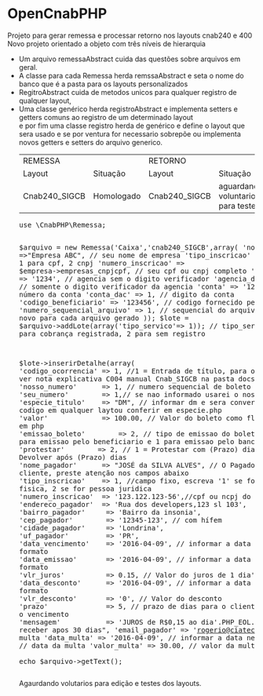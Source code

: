 # OpenCnabPHP
Projeto para gerar remessa e processar retorno nos layouts cnab240 e 400<br>
Novo projeto orientado a objeto com três níveis de hierarquia
<ul>
<li>
Um arquivo remessaAbstract cuida das questões sobre arquivos em geral.
</li>
<li>
A classe para cada Remessa herda remssaAbstract e seta o nome do banco que é a pasta para os layouts personalizados
</li>
<li>
RegitroAbstract cuida de metodos unicos para qualquer registro de qualquer layout,
</li>
<li>
Uma classe genérico herda registroAbstract e implementa setters e getters comuns ao registro de um determinado layout
</li>
e por fim uma classe registro herda de genérico e define o layout que sera usado e se por ventura for necessario sobrepõe ou implementa novos getters e setters do arquivo generico.
</li><br>
<table>
	<tr>
		<td colspan="2">
			REMESSA
		</td>
		<td colspan="2">
			RETORNO
		</td>
	</tr>
	<tr>
		<td>
			Layout
		</td>
		<td>
		   Situação 
		</td>
		<td>
			Layout
		</td>
		<td>
		   Situação 
		</td>
	</tr>
	<tr>
		<td>
			Cnab240_SIGCB
		</td>
		<td>
			Homologado
		</td>
		<td>
			Cnab240_SIGCB
		</td>
		<td>
			aguardando voluntario para teste
		</td>
	</tr>
</table>
<pre>
use \CnabPHP\Remessa;

$arquivo = new Remessa('Caixa','cnab240_SIGCB',array(
	'nome_empresa' =>"Empresa ABC", // seu nome de empresa
	'tipo_inscricao'  => 2, // 1 para cpf, 2 cnpj 
	'numero_inscricao' => $empresa->empresas_cnpjcpf, // seu cpf ou cnpj completo
	'agencia'       => '1234', // agencia sem o digito verificador 
	'agencia_dv'    => 1, // somente o digito verificador da agencia 
	'conta'         => '12345', // número da conta
	'conta_dac'     => 1, // digito da conta
	'codigo_beneficiario'     => '123456', // codigo fornecido pelo banco
	'numero_sequencial_arquivo'     => 1, // sequencial do arquivo um numero novo para cada arquivo gerado
));
$lote  = $arquivo->addLote(array('tipo_servico'=> 1)); // tipo_servico  = 1 para cobrança registrada, 2 para sem registro

$lote->inserirDetalhe(array(
	'codigo_ocorrencia' => 1, //1 = Entrada de título, para outras opçoes ver nota explicativa C004 manual Cnab_SIGCB na pasta docs
	'nosso_numero'      => 1, // numero sequencial de boleto
	'seu_numero'        => 1,// se nao informado usarei o nosso numero 
	'especie_titulo'    => "DM", // informar dm e sera convertido para codigo em qualquer laytou conferir em especie.php
	'valor'             => 100.00, // Valor do boleto como float valido em php
	'emissao_boleto'        => 2, // tipo de emissao do boleto informar 2 para emissao pelo beneficiario e 1 para emissao pelo banco
	'protestar'        => 2, // 1 = Protestar com (Prazo) dias, 2 = Devolver após (Prazo) dias
	'nome_pagador'      => "JOSÉ da SILVA ALVES", // O Pagador é o cliente, preste atenção nos campos abaixo
	'tipo_inscricao'    => 1, //campo fixo, escreva '1' se for pessoa fisica, 2 se for pessoa juridica
	'numero_inscricao'  => '123.122.123-56',//cpf ou ncpj do pagador
	'endereco_pagador'  => 'Rua dos developers,123 sl 103',
	'bairro_pagador'     => 'Bairro da insonia',
	'cep_pagador'        => '12345-123', // com hífem
	'cidade_pagador'     => 'Londrina',
	'uf_pagador'         => 'PR',
	'data_vencimento'    => '2016-04-09', // informar a data neste formato
	'data_emissao'       => '2016-04-09', // informar a data neste formato
	'vlr_juros'          => 0.15, // Valor do juros de 1 dia'
	'data_desconto'      => '2016-04-09', // informar a data neste formato
	'vlr_desconto'       => '0', // Valor do desconto
	'prazo'              => 5, // prazo de dias para o cliente pagar após o vencimento
	'mensagem'           => 'JUROS de R$0,15 ao dia'.PHP_EOL."Não receber apos 30 dias",
	'email_pagador'         => 'rogerio@ciatec.net', // data da multa
	'data_multa'         => '2016-04-09', // informar a data neste formato, // data da multa
	'valor_multa'        => 30.00, // valor da multa
));        
echo $arquivo->getText();
</pre>
Agaurdando volutarios para edição e testes dos layouts.
